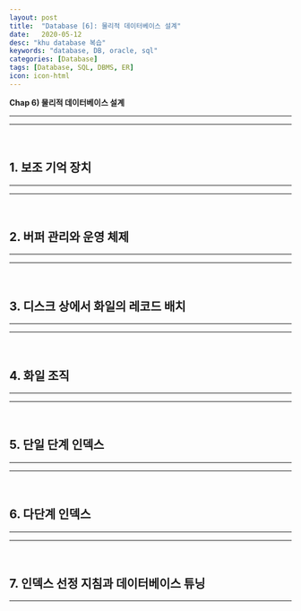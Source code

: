 ```yaml
---
layout: post
title:  "Database [6]: 물리적 데이터베이스 설계"
date:   2020-05-12
desc: "khu database 복습"
keywords: "database, DB, oracle, sql"
categories: [Database]
tags: [Database, SQL, DBMS, ER]
icon: icon-html
---
```


**Chap 6) 물리적 데이터베이스 설계**

-------------


--------------
<br>

## 1. 보조 기억 장치
---------------

--------------
<br>

## 2. 버퍼 관리와 운영 체제
---------------

--------------
<br>

## 3. 디스크 상에서 화일의 레코드 배치
---------------

--------------
<br>

## 4. 화일 조직
---------------


--------------
<br>

## 5. 단일 단계 인덱스
---------------


--------------
<br>

## 6. 다단계 인덱스
---------------


--------------
<br>

## 7. 인덱스 선정 지침과 데이터베이스 튜닝
---------------
